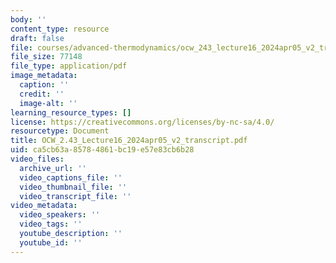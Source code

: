 ```yaml
---
body: ''
content_type: resource
draft: false
file: courses/advanced-thermodynamics/ocw_243_lecture16_2024apr05_v2_transcript.pdf
file_size: 77148
file_type: application/pdf
image_metadata:
  caption: ''
  credit: ''
  image-alt: ''
learning_resource_types: []
license: https://creativecommons.org/licenses/by-nc-sa/4.0/
resourcetype: Document
title: OCW_2.43_Lecture16_2024apr05_v2_transcript.pdf
uid: ca5cb63a-8578-4861-bc19-e57e83cb6b28
video_files:
  archive_url: ''
  video_captions_file: ''
  video_thumbnail_file: ''
  video_transcript_file: ''
video_metadata:
  video_speakers: ''
  video_tags: ''
  youtube_description: ''
  youtube_id: ''
---
```

